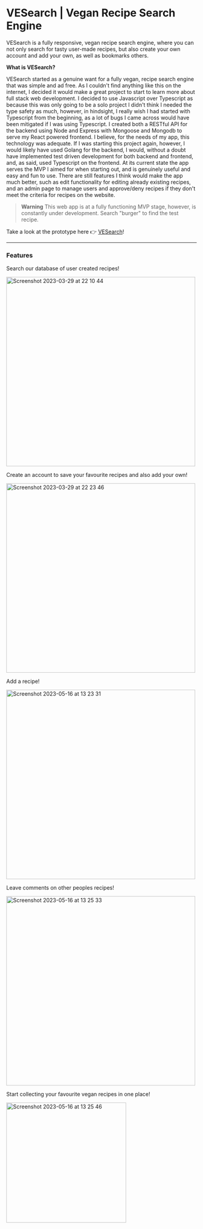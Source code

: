 # VESearch | Vegan Recipe Search Engine

VESearch is a fully responsive, vegan recipe search engine, where you can not only search for tasty user-made recipes, but also create your own account and add your own, as well as bookmarks others.

**What is VESearch?**

VESearch started as a genuine want for a fully vegan, recipe search engine that was simple and ad free. As I couldn't find anything like this
on the internet, I decided it would make a great project to start to learn more about full stack web development. I decided to use Javascript
over Typescript as because this was only going to be a solo project I didn't think I needed the type safety as much, however, in hindsight,
I really wish I had started with Typescript from the beginning, as a lot of bugs I came across would have been mitigated if I was using
Typescript. I created both a RESTful API for the backend using Node and Express with Mongoose and Mongodb to serve my React powered frontend.
I believe, for the needs of my app, this technology was adequate. If I was starting this project again, however, I would likely have used Golang
for the backend, I would, without a doubt have implemented test driven development for both backend and frontend, and, as said, used Typescript on
the frontend. At its current state the app serves the MVP I aimed for when starting out, and is genuinely useful and easy and fun to use.
There are still features I think would make the app much better, such as edit functionality for editing already existing recipes, and
an admin page to manage users and approve/deny recipes if they don't meet the criteria for recipes on the website.

> **Warning**
> This web app is at a fully functioning MVP stage, however, is constantly under development.
> Search "burger" to find the test recipe.

Take a look at the prototype here 👉 [VESearch](https://vesearch-app.onrender.com)!

---

### Features

Search our database of user created recipes!

<img width="500" alt="Screenshot 2023-03-29 at 22 10 44" src="https://user-images.githubusercontent.com/98130255/228669580-9a0047ea-c7c5-4740-96c8-ba0855b37444.png">

Create an account to save your favourite recipes and also add your own!

<img width="500" alt="Screenshot 2023-03-29 at 22 23 46" src="https://user-images.githubusercontent.com/98130255/228671066-c131e847-65cc-4d4d-85a0-11ce58472e25.png">

Add a recipe!

<img width="500" alt="Screenshot 2023-05-16 at 13 23 31" src="https://github.com/dreamingOfSoy/ve-search-react/assets/98130255/574faa74-567e-44d1-b2da-80e630595407">

Leave comments on other peoples recipes!

<img width="500" alt="Screenshot 2023-05-16 at 13 25 33" src="https://github.com/dreamingOfSoy/ve-search-react/assets/98130255/0167c280-4a93-482e-ad60-a56fcaf0cca1">

Start collecting your favourite vegan recipes in one place!

<img width="317" alt="Screenshot 2023-05-16 at 13 25 46" src="https://github.com/dreamingOfSoy/ve-search-react/assets/98130255/ad38d59d-0e8b-44c4-a54f-dac4fc3d320d">




